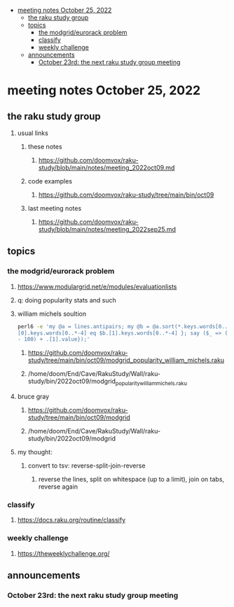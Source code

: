 - [meeting notes October 25, 2022](#orgef9e14c)
  - [the raku study group](#org8cb44d2)
  - [topics](#org851d4c8)
    - [the modgrid/eurorack problem](#orge6ef086)
    - [classify](#orgfac9a9a)
    - [weekly challenge](#orge354048)
  - [announcements](#orgb53343b)
    - [October 23rd: the next raku study group meeting](#orgf1d0436)


<a id="orgef9e14c"></a>

# meeting notes October 25, 2022


<a id="org8cb44d2"></a>

## the raku study group

1.  usual links

    1.  these notes
    
        1.  <https://github.com/doomvox/raku-study/blob/main/notes/meeting_2022oct09.md>
    
    2.  code examples
    
        1.  <https://github.com/doomvox/raku-study/tree/main/bin/oct09>
    
    3.  last meeting notes
    
        1.  <https://github.com/doomvox/raku-study/blob/main/notes/meeting_2022sep25.md>


<a id="org851d4c8"></a>

## topics


<a id="orge6ef086"></a>

### the modgrid/eurorack problem

1.  <https://www.modulargrid.net/e/modules/evaluationlists>

2.  q: doing popularity stats and such

3.  william michels soultion

    ```sh
    perl6 -e 'my @a = lines.antipairs; my @b = @a.sort(*.keys.words[0..*-3]).rotor(2 => -1); my @c; do for @b -> $b { @c.push($b) if $b.
    [0].keys.words[0..*-4] eq $b.[1].keys.words[0..*-4] }; say ($_ => (.[0].value - 100) + .[1].value).antipairs for @c.sort( { (.[0].value
    - 100) + .[1].value});'
    ```
    
    1.  <https://github.com/doomvox/raku-study/tree/main/bin/oct09/modgrid_popularity_william_michels.raku>
    
    2.  /home/doom/End/Cave/RakuStudy/Wall/raku-study/bin/2022oct09/modgrid<sub>popularity</sub><sub>william</sub><sub>michels.raku</sub>

4.  bruce gray

    1.  <https://github.com/doomvox/raku-study/tree/main/bin/oct09/modgrid>
    
    2.  /home/doom/End/Cave/RakuStudy/Wall/raku-study/bin/2022oct09/modgrid

5.  my thought:

    1.  convert to tsv: reverse-split-join-reverse
    
        1.  reverse the lines, split on whitespace (up to a limit), join on tabs, reverse again


<a id="orgfac9a9a"></a>

### classify

1.  <https://docs.raku.org/routine/classify>


<a id="orge354048"></a>

### weekly challenge

1.  <https://theweeklychallenge.org/>


<a id="orgb53343b"></a>

## announcements


<a id="orgf1d0436"></a>

### October 23rd: the next raku study group meeting
